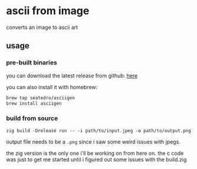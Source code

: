 # ascii from image

converts an image to ascii art

## usage

### pre-built binaries

you can download the latest release from github: [here](https://github.com/seatedro/asciigen/releases/latest)

you can also install it with homebrew:

```bash
brew tap seatedro/asciigen
brew install asciigen
```

### build from source

`zig build -Drelease run -- -i path/to/input.jpeg -o path/to/output.png`

output file needs to be a `.png` since i saw some weird issues with jpegs.

the zig version is the only one i'll be working on from here on. the c code was just to get me started until i figured out some issues with the build.zig
